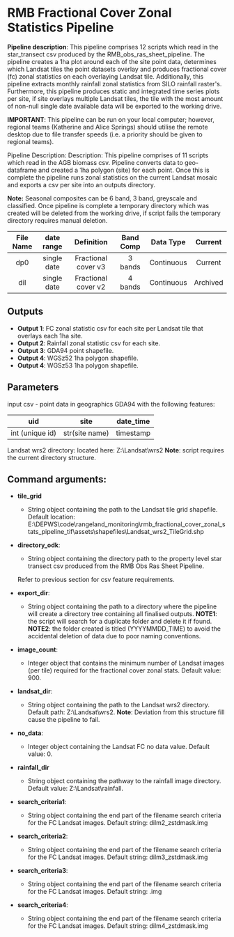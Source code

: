 # RMB Fractional Cover Zonal Statistics Pipeline


**Pipeline description**: This pipeline comprises 12 scripts which read in the star_transect csv produced by the 
RMB_obs_ras_sheet_pipeline. The pipeline creates a 1ha plot around each of the site point data, determines which 
Landsat tiles the point datasets overlay and produces fractional cover (fc) zonal statistics on each overlaying Landsat tile.
Additionally, this pipeline extracts monthly rainfall zonal statistics from SILO rainfall raster's.
Furthermore, this pipeline produces static and integrated time series plots per site, if site overlays multiple Landsat 
tiles, the tile with the most amount of non-null single date available data will be exported to the working drive.


**IMPORTANT**: This pipeline can be run on your local computer; however, regional teams (Katherine and Alice Springs) 
should utilise the remote desktop due to file transfer speeds (i.e. a priority should be given to regional teams).

Pipeline Description: Description: This pipeline comprises of 11 scripts which read in the AGB biomass csv. Pipeline 
converts data to  geo-dataframe and created a 1ha polygon (site) for each point. Once this is complete the pipeline 
runs zonal statistics on the current Landsat mosaic and exports a csv per site into an outputs directory. 

**Note:** Seasonal composites can be 6 band, 3 band, greyscale and classified.
Once pipeline is complete a temporary directory which was created will be deleted from the working drive, 
if script fails the temporary directory requires manual deletion.


| File Name | date range | Definition | Band Comp | Data Type | Current|
| :---:  | :---:  | :---: | :---: | :---: | :---: |
| dp0 |  single date | Fractional cover v3| 3 bands | Continuous | Current |
| dil |  single date | Fractional cover v2| 4 bands | Continuous | Archived |


## Outputs
- **Output 1**: FC zonal statistic csv for each site per Landsat tile that overlays each 1ha site.
- **Output 2**: Rainfall zonal statistic csv for each site.
- **Output 3**: GDA94 point shapefile.
- **Output 4**: WGSz52 1ha polygon shapefile.
- **Output 4**: WGSz53 1ha polygon shapefile.


## Parameters

input csv - point data in geographics GDA94 with the following features: 

| uid | site | date_time |
| :---:   | :---: | :---: |
| int (unique id) | str(site name)   | timestamp |

Landsat wrs2 directory:
located here: Z:\Landsat\wrs2
**Note**: script requires the current directory structure.

Command arguments:
------------------

 - **tile_grid**
    - String object containing the path to the Landsat tile grid shapefile.
    Default location: E:\DEPWS\code\rangeland_monitoring\rmb_fractional_cover_zonal_stats_pipeline_tif\assets\shapefiles\Landsat_wrs2_TileGrid.shp


 - **directory_odk**:
    - String object containing the directory path to the property level star transect csv produced from the 
      RMB Obs Ras Sheet Pipeline.

    Refer to previous section for csv feature requirements.


 - **export_dir**:
    - String object containing the path to a directory where the pipeline will create a directory tree containing all 
      finalised outputs.
    **NOTE1**: the script will search for a duplicate folder and delete it if found.
    **NOTE2**: the folder created is titled (YYYYMMDD_TIME) to avoid the accidental deletion of data due to poor naming
conventions.
      

 - **image_count**:
    -   Integer object that contains the minimum number of Landsat images (per tile) required for the fractional cover
zonal stats.
        Default value: 900.

 - **landsat_dir**:
    - String object containing the path to the Landsat wrs2 directory.
      Default path: Z:\Landsat\wrs2.
   **Note**: Deviation from this structure fill cause the pipeline to fail.
      

 - **no_data**:
    - Integer object containing the Landsat FC no data value.
    Default value: 0.


 - **rainfall_dir**
    - String object containing the pathway to the rainfall image directory.
    Default value: Z:\Landsat\rainfall.


 - **search_criteria1**:
    - String object containing the end part of the filename search criteria for the FC Landsat images.
    Default string: dilm2_zstdmask.img


 - **search_criteria2**:
    - String object containing the end part of the filename search criteria for the FC Landsat images.
    Default string: dilm3_zstdmask.img


 - **search_criteria3**:
    - String object containing the end part of the filename search criteria for the FC Landsat images.
    Default string: .img


 - **search_criteria4**:
    - String object containing the end part of the filename search criteria for the FC Landsat images.
    Default string: dilm4_zstdmask.img
